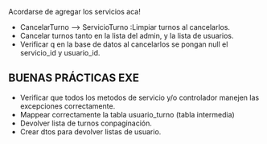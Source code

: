 Acordarse de agregar los servicios aca!

- CancelarTurno --> ServicioTurno :Limpiar turnos al cancelarlos.
- Cancelar turnos tanto en la lista del admin, y la lista de usuarios.
- Verificar q en la base de datos al cancelarlos se pongan null el servicio_id y usuario_id.

## BUENAS PRÁCTICAS EXE

- Verificar que todos los metodos de servicio y/o controlador manejen las excepciones correctamente.
- Mappear correctamente la tabla usuario_turno (tabla intermedia)
- Devolver lista de turnos conpaginación.
- Crear dtos para devolver listas de usuario.
